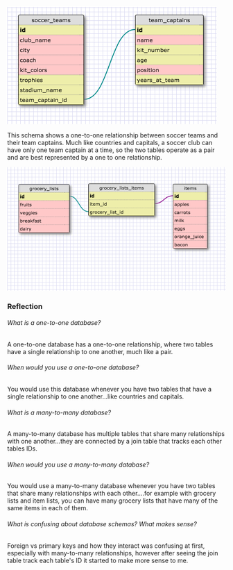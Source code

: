 ![alt tag](imgs/one-to-one_schema.png)

This schema shows a one-to-one relationship between soccer teams and their team captains.  Much like countries and capitals, a soccer club can have only one team captain at a time, so the two tables operate as a pair and are best represented by a one to one relationship.

![alt tag](imgs/many-to-many_schema.png)

### Reflection

###### What is a one-to-one database?
A one-to-one database has a one-to-one relationship, where two tables have a single relationship to one another, much like a pair.

###### When would you use a one-to-one database?
You would use this database whenever you have two tables that have a single relationship to one another...like countries and capitals.

###### What is a many-to-many database?
A many-to-many database has multiple tables that share many relationships with one another...they are connected by a join table that tracks each other tables IDs.

###### When would you use a many-to-many database?
You would use a many-to-many database whenever you have two tables that share many relationships with each other....for example with grocery lists and item lists, you can have many grocery lists that have many of the same items in each of them.

###### What is confusing about database schemas? What makes sense?
Foreign vs primary keys and how they interact was confusing at first, especially with many-to-many relationships, however after seeing the join table track each table's ID it started to make more sense to me.